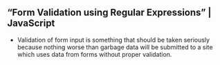 ##  “Form Validation using Regular Expressions” | JavaScript

- Validation of form input is something that should be taken seriously because nothing worse than garbage data will be submitted to a site which uses data from forms without proper validation.
